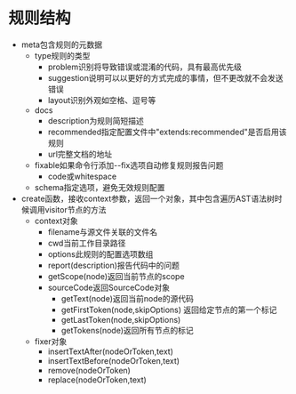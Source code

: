 # 规则结构
- meta包含规则的元数据
  - type规则的类型
    - problem识别将导致错误或混淆的代码，具有最高优先级
    - suggestion说明可以以更好的方式完成的事情，但不更改就不会发送错误
    - layout识别外观如空格、逗号等
  - docs
    - description为规则简短描述
    - recommended指定配置文件中"extends:recommended"是否启用该规则
    - url完整文档的地址
  - fixable如果命令行添加--fix选项自动修复规则报告问题
    - code或whitespace
  - schema指定选项，避免无效规则配置
- create函数，接收context参数，返回一个对象，其中包含遍历AST语法树时候调用visitor节点的方法
  - context对象
    - filename与源文件关联的文件名
    - cwd当前工作目录路径
    - options此规则的配置选项数组
    - report(description)报告代码中的问题
    - getScope(node)返回当前节点的scope
    - sourceCode返回SourceCode对象
      - getText(node)返回当前node的源代码
      - getFirstToken(node,skipOptions) 返回给定节点的第一个标记
      - getLastToken(node,skipOptions)
      - getTokens(node)返回所有节点的标记
  - fixer对象
    - insertTextAfter(nodeOrToken,text)
    - insertTextBefore(nodeOrToken,text)
    - remove(nodeOrToken)
    - replace(nodeOrToken,text)